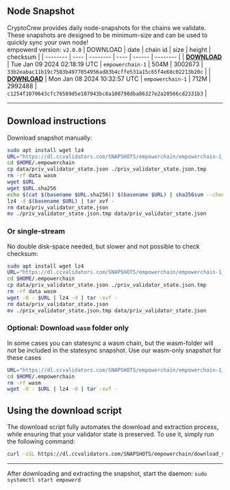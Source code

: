 ## Node Snapshot
CryptoCrew provides daily node-snapshots for the chains we validate. These snapshots are designed to be minimum-size and can be used to quickly sync your own node!  
empowerd version: `v2.0.0`
| DOWNLOAD | date | chain id | size | height | checksum |
| -------- | ---- | -------- | ---- | ------ | -------- |
| **[DOWNLOAD](https://dl.ccvalidators.com/SNAPSHOTS/empowerchain/empowerchain-1_3002673.tar.lz4)** | Tue Jan 09 2024 02:18:19 UTC | `empowerchain-1` | 504M | 3002673 | `33b2eabac11b19c7583b4977054956ad83b4cffe531a15c65f4e68c02213b20c` |
| **[DOWNLOAD](https://dl.ccvalidators.com/SNAPSHOTS/empowerchain/empowerchain-1_2992488.tar.lz4)** | Mon Jan 08 2024 10:32:57 UTC | `empowerchain-1` | 712M | 2992488 | `c1254f1070643cfc76589d5e107943bc8a108798dba86327e2a20566cd2331b3` |

---

## Download instructions
Download snapshot manually:
```sh
sudo apt install wget lz4
URL="https://dl.ccvalidators.com/SNAPSHOTS/empowerchain/empowerchain-1_3002673.tar.lz4"
cd $HOME/.empowerchain
cp data/priv_validator_state.json ./priv_validator_state.json.tmp
rm -rf data wasm
wget $URL
wget $URL.sha256
echo $(cat $(basename $URL.sha256)) $(basename $URL) | sha256sum --check
lz4 -d $(basename $URL) | tar xvf -
rm data/priv_validator_state.json
mv ./priv_validator_state.json.tmp data/priv_validator_state.json
```

### Or single-stream
No double disk-space needed, but slower and not possible to check checksum:
```sh
sudo apt install wget lz4
URL="https://dl.ccvalidators.com/SNAPSHOTS/empowerchain/empowerchain-1_3002673.tar.lz4"
cd $HOME/.empowerchain
cp data/priv_validator_state.json ./priv_validator_state.json.tmp
rm -rf data wasm
wget -O - $URL | lz4 -d | tar -xvf -
rm data/priv_validator_state.json
mv ./priv_validator_state.json.tmp data/priv_validator_state.json
```

### Optional: Download `wasm` folder only
In some cases you can statesync a wasm chain, but the wasm-folder will not be included in the statesync snapshot. Use our wasm-only snapshot for these cases
```sh
URL="https://dl.ccvalidators.com/SNAPSHOTS/empowerchain/empowerchain-1_wasm.tar.lz4"
cd $HOME/.empowerchain
rm -rf wasm
wget -O - $URL | lz4 -d | tar -xvf -
```



## Using the download script

The download script fully automates the download and extraction process, while ensuring that your validator state is preserved. To use it, simply run the following command:
```sh
curl -sSL https://dl.ccvalidators.com/SNAPSHOTS/empowerchain/download_snapshot.sh | bash
```
---

After downloading and extracting the snapshot, start the daemon: `sudo systemctl start empowerd`

